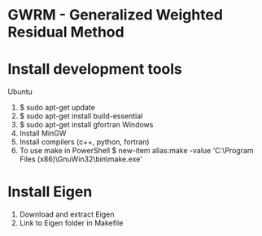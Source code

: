 # GWRM - Generalized Weighted Residual Method
# Install development tools 
Ubuntu
1. $ sudo apt-get update
2. $ sudo apt-get install build-essential
3. $ sudo apt-get install gfortran
Windows
1. Install MinGW
2. Install compilers (c++, python, fortran)
3. To use make in PowerShell
   $ new-item alias:make -value 'C:\Program Files (x86)\GnuWin32\bin\make.exe'

# Install Eigen
1. Download and extract Eigen
2. Link to Eigen folder in Makefile 
